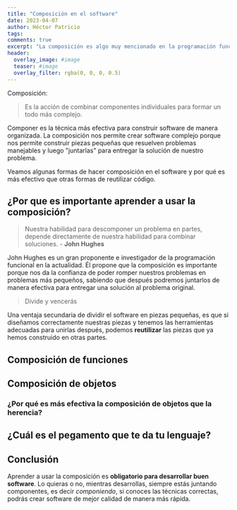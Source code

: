 ```yaml
---
title: "Composición en el software"
date: 2023-04-07
author: Héctor Patricio
tags:
comments: true
excerpt: "La composición es algo muy mencionado en la programación funcional, vamos a ver cómo se aplica al desarrollo de software también fuera de ella."
header:
  overlay_image: #image
  teaser: #image
  overlay_filter: rgba(0, 0, 0, 0.5)
---
```


Composición:

> Es la acción de combinar componentes individuales para formar un todo más complejo.

Componer es la técnica más efectiva para construir software de manera organizada. La composición nos permite crear software complejo porque nos permite construir piezas pequeñas que resuelven problemas manejables y luego "juntarlas" para entregar la solución de nuestro problema.

Veamos algunas formas de hacer composición en el software y por qué es más efectivo que otras formas de reutilizar código.

## ¿Por que es importante aprender a usar la composición?

> Nuestra habilidad para descomponer un problema en partes, depende
directamente de nuestra habilidad para combinar soluciones. - **John Hughes**

John Hughes es un gran proponente e investigador de la programación funcional en la actualidad. Él propone que la composición es importante porque nos da la confianza de poder romper nuestros problemas en problemas más pequeños, sabiendo que después podremos juntarlos de manera efectiva para entregar una solución al problema original.

> Divide y vencerás

Una ventaja secundaria de dividir el software en piezas pequeñas, es que si diseñamos correctamente nuestras piezas y tenemos las herramientas adecuadas para unirlas después, podemos **reutilizar** las piezas que ya hemos construido en otras partes.
## Composición de funciones

## Composición de objetos

### ¿Por qué es más efectiva la composición de objetos que la herencia?

## ¿Cuál es el pegamento que te da tu lenguaje?

## Conclusión

Aprender a usar la composición es **obligatorio para desarrollar buen software**. Lo quieras o no, mientras desarrollas, siempre estás juntando componentes, es decir _componiendo_, si conoces las técnicas correctas, podrás crear software de mejor calidad de manera más rápida.
